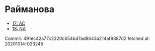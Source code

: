 # Райманова
- [17: AC](17.md)
- [18: NA](18.md)

Commit: 491ec42a77c2320c654bd7ad8643a214af9387d2
 fetched at: 20201014-023245
